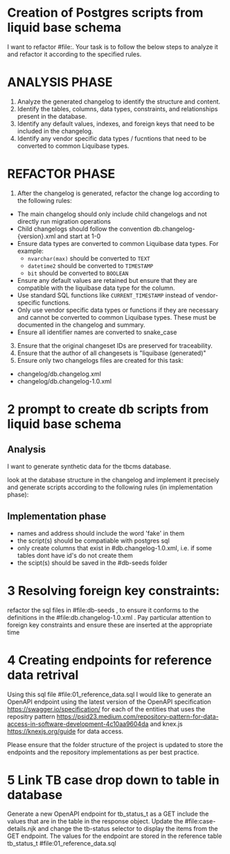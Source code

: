 # Creation of Postgres scripts from liquid base schema

I want to refactor #file:. Your task is to follow the below steps to analyze it and refactor it according to the specified rules.

# ANALYSIS PHASE

1. Analyze the generated changelog to identify the structure and content.
2. Identify the tables, columns, data types, constraints, and relationships present in the database.
3. Identify any default values, indexes, and foreign keys that need to be included in the changelog.
4. Identify any vendor specific data types / fucntions that need to be converted to common Liquibase types.

# REFACTOR PHASE

1. After the changelog is generated, refactor the change log according to the following rules:

- The main changelog should only include child changelogs and not directly run migration operations
- Child changelogs should follow the convention db.changelog-{version}.xml and start at 1-0
- Ensure data types are converted to common Liquibase data types. For example:
  - `nvarchar(max)` should be converted to `TEXT`
  - `datetime2` should be converted to `TIMESTAMP`
  - `bit` should be converted to `BOOLEAN`
- Ensure any default values are retained but ensure that they are compatible with the liquibase data type for the column.
- Use standard SQL functions like `CURRENT_TIMESTAMP` instead of vendor-specific functions.
- Only use vendor specific data types or functions if they are necessary and cannot be converted to common Liquibase types. These must be documented in the changelog and summary.
- Ensure all identifier names are converted to snake_case

3. Ensure that the original changeset IDs are preserved for traceability.
4. Ensure that the author of all changesets is "liquibase (generated)"
5. Ensure only two changelogs files are created for this task:

- changelog/db.changelog.xml
- changelog/db.changelog-1.0.xml

# 2 prompt to create db scripts from liquid base schema

## Analysis

I want to generate synthetic data for the tbcms database.

look at the database structure in the changelog and implement it precisely and generate scripts according to the following rules (in implementation phase):

## Implementation phase

- names and address should include the word 'fake' in them
- the script(s) should be compatiable with postgres sql
- only create columns that exist in #db.changelog-1.0.xml, i.e. if some tables dont have id's do not create them
- the scipt(s) should be saved in the #db-seeds folder

# 3 Resolving foreign key constraints:

refactor the sql files in #file:db-seeds , to ensure it conforms to the definitions in the #file:db.changelog-1.0.xml . Pay particular attention to foreign key constraints and ensure these are inserted at the appropriate time

# 4 Creating endpoints for reference data retrival

Using this sql file #file:01_reference_data.sql I would like to generate an OpenAPI endpoint using the latest version of the OpenAPI specification https://swagger.io/specification/ for each of the entities that uses the repositry pattern https://psid23.medium.com/repository-pattern-for-data-access-in-software-development-4c10aa9604da and knex.js https://knexjs.org/guide for data access.

Please ensure that the folder structure of the project is updated to store the endpoints and the repository implementations as per best practice.

# 5 Link TB case drop down to table in database

Generate a new OpenAPI endpoint for tb_status_t as a GET include the values that are in the table in the response object. Update the #file:case-details.njk and change the tb-status selector to display the items from the GET endpoint. The values for the endpoint are stored in the reference table tb_status_t #file:01_reference_data.sql


